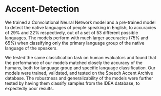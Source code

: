 # Accent-Detection
We trained a Convolutional Neural Network model and a pre-trained model to detect the native languages of people speaking in English, to accuracies of 29% and 22% respectively, out of a set of 53 different possible languages. The models perform with much larger accuracies (75% and 65%) when classifying only the primary language group of the native language of the speakers.

We tested the same classification task on human evaluators and found that the performance of our models matched closely the accuracy of the humans, both for language group and specific language classification. Our models were trained, validated, and tested on the Speech Accent Archive database. The robustness and generalizability of the models were further tested by having them classify samples from the IDEA database, to expectedly
poor results.

